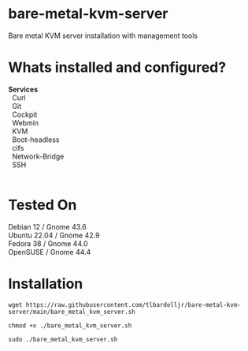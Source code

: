 # bare-metal-kvm-server
Bare metal KVM server installation with management tools

# Whats installed and configured?
<b>Services</b><br>
&nbsp; Curl<br>
&nbsp; Git<br>
&nbsp; Cockpit<br>
&nbsp; Webmin<br>
&nbsp; KVM<br>
&nbsp; Boot-headless<br>
&nbsp; cifs<br>
&nbsp; Network-Bridge<br>
&nbsp; SSH<br><br>

# Tested On
Debian 12 / Gnome 43.6<br>
Ubuntu 22.04 / Gnome 42.9<br>
Fedora 38 / Gnome 44.0<br>
OpenSUSE / Gnome 44.4

# Installation


```
wget https://raw.githubusercontent.com/tlbardelljr/bare-metal-kvm-server/main/bare_metal_kvm_server.sh
```

```
chmod +x ./bare_metal_kvm_server.sh
```

```
sudo ./bare_metal_kvm_server.sh
```




